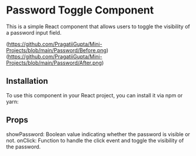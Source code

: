# Password Toggle Component

This is a simple React component that allows users to toggle the visibility of a password input field.

(https://github.com/PragatiiGupta/Mini-Projects/blob/main/Password/Before.png)
(https://github.com/PragatiiGupta/Mini-Projects/blob/main/Password/After.png)

## Installation

To use this component in your React project, you can install it via npm or yarn:

## Props
showPassword: Boolean value indicating whether the password is visible or not.
onClick: Function to handle the click event and toggle the visibility of the password.
